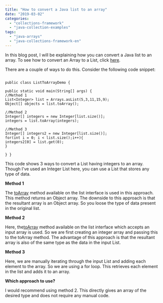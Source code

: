 ```yaml
---
title: "How to convert a Java list to an array"
date: "2019-03-02"
categories: 
  - "collections-framework"
  - "java-collection-examples"
tags: 
  - "java-arrays"
  - "java-collections-framework-en"
---
```


In this blog post, I will be explaining how you can convert a Java list to an array. To see how to convert an Array to a List, click [here](https://learnjava.co.in/how-to-convert-an-array-to-a-list/).

There are a couple of ways to do this. Consider the following code snippet:

````

public class ListToArrayDemo {

public static void main(String[] args) { 
//Method 1 
List<Integer> list = Arrays.asList(5,3,11,15,9); 
Object[] objects = list.toArray();

//Method 2 
Integer[] integers = new Integer[list.size()]; 
integers = list.toArray(integers);

//Method 3 
Integer[] integers2 = new Integer[list.size()]; 
for(int i = 0; i < list.size();i++){ 
integers2[0] = list.get(0); 
}

} }

````

This code shows 3 ways to convert a List having integers to an array. Though I've used an Integer List here, you can use a List that stores any type of data.

**Method 1**

The [toArray](https://docs.oracle.com/javase/8/docs/api/java/util/List.html#toArray--) method available on the list interface is used in this approach. This method returns an Object array. The downside to this approach is that the resultant array is an Object array. So you loose the type of data present in the original list.

**Method 2**

Here, the[toArray](https://docs.oracle.com/javase/8/docs/api/java/util/List.html#toArray-T:A-) method available on the list interface which accepts an input array is used. So we are first creating an integer array and passing this to the toArray method. The advantage of this approach is that the resultant array is also of the same type as the data in the input List.

**Method 3**

Here, we are manually iterating through the input List and adding each element to the array. So we are using a for loop. This retrieves each element in the list and adds it to an array.

**Which approach to use?**

I would recommend using method 2. This directly gives an array of the desired type and does not require any manual code.
